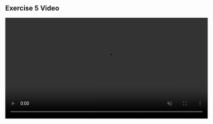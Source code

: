 ## Exercise 5 Video
<video controls width="640" muted playsinline>
  <source src="videos/demo-compact.mp4" type="video/mp4" />
  Your browser doesn’t support embedded videos. <a href="videos/demo.mp4">Direct link</a>.
</video>

